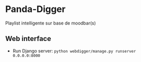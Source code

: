 # Panda-Digger
Playlist intelligente sur base de moodbar(s)

## Web interface

* Run Django server: `python webdigger/manage.py runserver 0.0.0.0:8000`